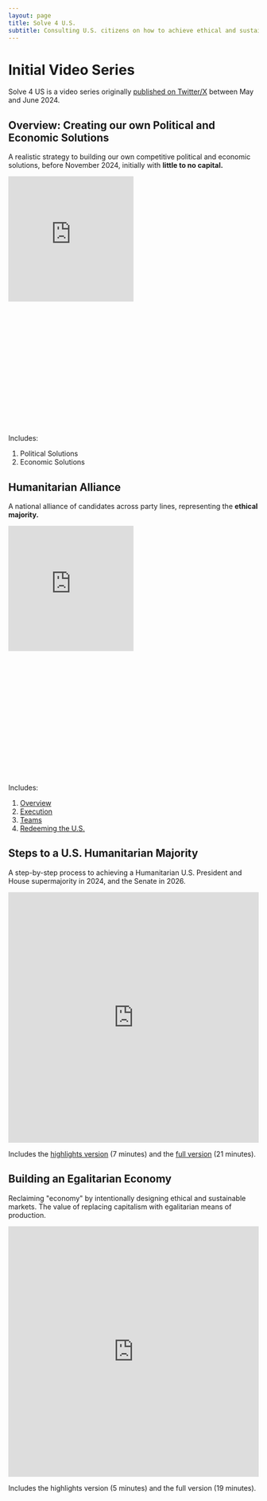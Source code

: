 ```yaml
---
layout: page
title: Solve 4 U.S.
subtitle: Consulting U.S. citizens on how to achieve ethical and sustainable economic, political, and environmental outcomes.
---
```


# Initial Video Series

Solve 4 US is a video series originally [published on Twitter/X](https://x.com/LtheSteward/status/1787844137422553409) between May and June 2024. 

## Overview: Creating our own Political and Economic Solutions

A realistic strategy to building our own competitive political and economic solutions, before November 2024, initially with **little to no capital.**

<div style='padding:100% 0 0 0;position:relative;'><iframe src='https://vimeo.com/showcase/11252031/embed' allowfullscreen frameborder='0' style='position:absolute;top:0;left:0;width:50%;height:50%;'></iframe></div>

Includes:

1. Political Solutions
2. Economic Solutions

## Humanitarian Alliance

A national alliance of candidates across party lines, representing the **ethical majority.**

<div style='padding:100% 0 0 0;position:relative;'><iframe src='https://vimeo.com/showcase/11251328/embed' allowfullscreen frameborder='0' style='position:absolute;top:0;left:0;width:50%;height:50%;'></iframe></div>

Includes:

1. [Overview](https://vimeo.com/968865461)
2. [Execution](https://vimeo.com/968866392)
3. [Teams](https://vimeo.com/968874065)
4. [Redeeming the U.S.](https://vimeo.com/968887735)

## Steps to a U.S. Humanitarian Majority

A step-by-step process to achieving a Humanitarian U.S. President and House supermajority in 2024, and the Senate in 2026.

<div style='padding:100% 0 0 0;position:relative;'><iframe src='https://vimeo.com/showcase/11252047/embed' allowfullscreen frameborder='0' style='position:absolute;top:0;left:0;width:100%;height:100%;'></iframe></div>

Includes the [highlights version](https://vimeo.com/968889332) (7 minutes) and the [full version](https://vimeo.com/968890902) (21 minutes).

## Building an Egalitarian Economy

Reclaiming "economy" by intentionally designing ethical and sustainable markets. The value of replacing capitalism with egalitarian means of production.

<div style='padding:100% 0 0 0;position:relative;'><iframe src='https://vimeo.com/showcase/11252048/embed' allowfullscreen frameborder='0' style='position:absolute;top:0;left:0;width:100%;height:100%;'></iframe></div>

Includes the highlights version (5 minutes) and the full version (19 minutes).
